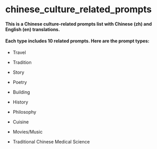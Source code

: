 # chinese_culture_related_prompts
#### This is a Chinese culture-related prompts list with Chinese (zh) and English (en) translations.

#### Each type includes 10 related prompts. Here are the prompt types:

- Travel

- Tradition

- Story

- Poetry

- Building

- History

- Philosophy

- Cuisine

- Movies/Music

- Traditional Chinese Medical Science
